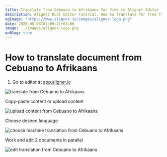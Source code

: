 ```yaml
---
title: Translate from Cebuano to Afrikaans for free in Aligner Editor
description: Aligner Dual Editor Tutorial. How to translate for free from Cebuano to Afrikaans. Aligner is multilingual document management platform. 
ogImage: "https://www.aligner.io/images/aligner-logo.png"
date: 2020-05-06T07:09:21+03:00
image: ../images/aligner-logo.png
onBlog: true
---
```


# How to translate document from Cebuano to Afrikaans

1. Go to editor at [app.aligner.io](https://app.aligner.io "Aligner App web page")

![translate from Cebuano to Afrikaans](../aligner-blank-editor.png "translate from Cebuano to Afrikaans")

Copy-paste content or upload content

![upload content from Cebuano to Afrikaans](../aligner-uploaded-document.png "upload content from Cebuano to Afrikaans")

Choose desired language

![choose machine translation from Cebuano to Afrikaans](../aligner-language-dropdown.png "choose machine translation from Cebuano to Afrikaans")

Work and edit 2 documents in parallel

![edit translation from Cebuano to Afrikaans](../aligner-double-sitded-editor.png "edit translation from Cebuano to Afrikaans")

